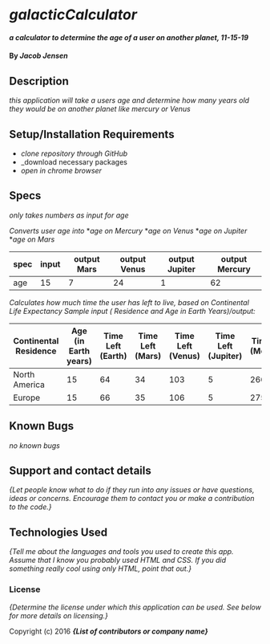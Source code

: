# _galacticCalculator_

#### _a calculator to determine the age of a user on another planet, 11-15-19_

#### By _**Jacob Jensen**_

## Description

_this application will take a users age and determine how many years old they would be on another planet like mercury or Venus_

## Setup/Installation Requirements

* _clone repository through GitHub_
* _download necessary packages
* _open in chrome browser_

## Specs
_only takes numbers as input for age_

_Converts user age into_
*_age on Mercury_
*_age on Venus_
*_age on Jupiter_
*_age on Mars_

|spec|input|output Mars|output Venus|output Jupiter|output Mercury|
|----|-----|-----------|------------|--------------|--------------|
|age|15|7|24|1|62|

_Calculates how much time the user has left to live, based on Continental Life Expectancy_
_Sample input ( Residence and Age in Earth Years)/output:_

| Continental Residence| Age (in Earth years)| Time Left (Earth)| Time Left (Mars) | Time Left (Venus) | Time Left (Jupiter) | Time Left (Mercury)
| ---- | ---- | ---- | ---- | ---- | ---- | ---- |
| North America | 15 | 64 | 34 | 103 | 5 | 266 |
| Europe | 15 | 66 | 35 | 106 | 5 | 275 |



## Known Bugs

_no known bugs_

## Support and contact details

_{Let people know what to do if they run into any issues or have questions, ideas or concerns.  Encourage them to contact you or make a contribution to the code.}_

## Technologies Used

_{Tell me about the languages and tools you used to create this app. Assume that I know you probably used HTML and CSS. If you did something really cool using only HTML, point that out.}_

### License

*{Determine the license under which this application can be used.  See below for more details on licensing.}*

Copyright (c) 2016 **_{List of contributors or company name}_**
